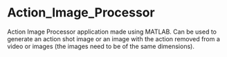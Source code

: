 # Action_Image_Processor
Action Image Processor application made using MATLAB. Can be used to generate an action shot image or an image with the action removed from a video or images (the images need to be of the same dimensions).
